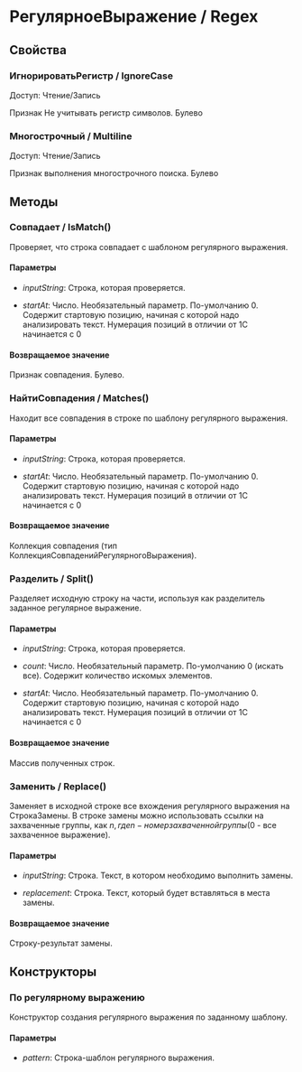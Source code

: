
# РегулярноеВыражение / Regex
      

      
## Свойства
    
### ИгнорироватьРегистр / IgnoreCase
Доступ: Чтение/Запись
    
    
Признак Не учитывать регистр символов. Булево


  
  
### Многострочный / Multiline
Доступ: Чтение/Запись
    
    
Признак выполнения многострочного поиска. Булево


  
  
## Методы
    
### Совпадает / IsMatch()
    
    
    
Проверяет, что строка совпадает с шаблоном регулярного выражения.


  
  
#### Параметры

* *inputString*: Строка, которая проверяется.

* *startAt*: Число. Необязательный параметр. По-умолчанию 0. Содержит стартовую позицию, начиная с которой надо анализировать текст. Нумерация позиций в отличии от 1С начинается с 0

#### Возвращаемое значение

Признак совпадения. Булево.

  
### НайтиСовпадения / Matches()
    
    
    
Находит все совпадения в строке по шаблону регулярного выражения.


  
  
#### Параметры

* *inputString*: Строка, которая проверяется.

* *startAt*: Число. Необязательный параметр. По-умолчанию 0. Содержит стартовую позицию, начиная с которой надо анализировать текст. Нумерация позиций в отличии от 1С начинается с 0

#### Возвращаемое значение

Коллекция совпадения (тип КоллекцияСовпаденийРегулярногоВыражения).

  
### Разделить / Split()
    
    
    
Разделяет исходную строку на части, используя как разделитель заданное регулярное выражение.


  
  
#### Параметры

* *inputString*: Строка, которая проверяется.

* *count*: Число. Необязательный параметр. По-умолчанию 0 (искать все). Содержит количество искомых элементов.

* *startAt*: Число. Необязательный параметр. По-умолчанию 0. Содержит стартовую позицию, начиная с которой надо анализировать текст. Нумерация позиций в отличии от 1С начинается с 0

#### Возвращаемое значение

Массив полученных строк.

  
### Заменить / Replace()
    
    
    
Заменяет в исходной строке все вхождения регулярного выражения на СтрокаЗамены.
В строке замены можно использовать ссылки на захваченные группы, как $n, где n - номер захваченной группы ($0 - все захваченное выражение).


  
  
#### Параметры

* *inputString*: Строка. Текст, в котором необходимо выполнить замены.

* *replacement*: Строка. Текст, который будет вставляться в места замены.

#### Возвращаемое значение

Строку-результат замены.

  
## Конструкторы

  
### По регулярному выражению
    
    
Конструктор создания регулярного выражения по заданному шаблону.


  
  
#### Параметры

* *pattern*: Строка-шаблон регулярного выражения.

    